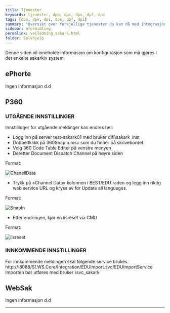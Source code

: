 ```yaml
---
title: Tjenester
keywords: tjenester, dpo, dpi, dpv, dpf, dpe
tags: [dpo, dpv, dpi, dpe, dpf, dpi]
summary: "Oversikt over forkjellige tjenester du kan nå med integrasjonspunket"
sidebar: eformidling
permalink: veiledning_sakark.html
folder: Selvhjelp
---
```


Denne siden vil inneholde informasjon om konfigurasjon som må gjøres i det enkelte sakarkiv system

## ePhorte
Ingen informasjon d.d

## P360

### UTGÅENDE INNSTILLINGER

Innstillinger for utgående meldinger kan endres her:
* Logg inn på server test-sakark01 med bruker difi\sakark_inst
* Dobbeltklikk på 360SnapIn.msc som du finner på skrivebordet.
* Velg 360 Code Table Editer på venstre menyen
* Deretter Document Dispatch Channel på høyre siden

Format: 

![ChanellData](https://raw.githubusercontent.com/difi/move-integrasjonspunkt/gh-pages/_data/files/ChannelData.png)

* Trykk på «Channel Data» kolonnen i BEST/EDU raden og legg inn riktig web service URL og kryss av for Update all languages.

Format: 

![SnapIn](https://raw.githubusercontent.com/difi/move-integrasjonspunkt/gh-pages/_data/files/SnapIn.png)

* Etter endringen, kjør en iisreset via CMD

Format: 

![iisreset](https://raw.githubusercontent.com/difi/move-integrasjonspunkt/gh-pages/_data/files/iisreset.png)


### INNKOMMENDE INNSTILLINGER

For innkommende meldingen skal følgende service brukes.
http://<maksinnavn>:8088/SI.WS.Core/Integration/EDUImport.svc/EDUImportService
Importen bør utføres med bruker <domene>\svc_sakark

## WebSak

Ingen informasjon d.d

---
